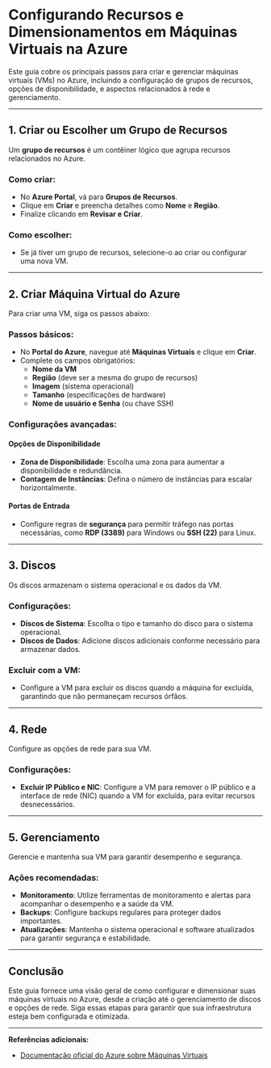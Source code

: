 # Configurando Recursos e Dimensionamentos em Máquinas Virtuais na Azure

Este guia cobre os principais passos para criar e gerenciar máquinas virtuais (VMs) no Azure, incluindo a configuração de grupos de recursos, opções de disponibilidade, e aspectos relacionados à rede e gerenciamento.

---

## 1. Criar ou Escolher um Grupo de Recursos

Um **grupo de recursos** é um contêiner lógico que agrupa recursos relacionados no Azure.

### Como criar:
- No **Azure Portal**, vá para **Grupos de Recursos**.
- Clique em **Criar** e preencha detalhes como **Nome** e **Região**.
- Finalize clicando em **Revisar e Criar**.

### Como escolher:
- Se já tiver um grupo de recursos, selecione-o ao criar ou configurar uma nova VM.

---

## 2. Criar Máquina Virtual do Azure

Para criar uma VM, siga os passos abaixo:

### Passos básicos:
- No **Portal do Azure**, navegue até **Máquinas Virtuais** e clique em **Criar**.
- Complete os campos obrigatórios:
  - **Nome da VM**
  - **Região** (deve ser a mesma do grupo de recursos)
  - **Imagem** (sistema operacional)
  - **Tamanho** (especificações de hardware)
  - **Nome de usuário e Senha** (ou chave SSH)

### Configurações avançadas:
#### Opções de Disponibilidade
- **Zona de Disponibilidade**: Escolha uma zona para aumentar a disponibilidade e redundância.
- **Contagem de Instâncias**: Defina o número de instâncias para escalar horizontalmente.

#### Portas de Entrada
- Configure regras de **segurança** para permitir tráfego nas portas necessárias, como **RDP (3389)** para Windows ou **SSH (22)** para Linux.

---

## 3. Discos

Os discos armazenam o sistema operacional e os dados da VM.

### Configurações:
- **Discos de Sistema**: Escolha o tipo e tamanho do disco para o sistema operacional.
- **Discos de Dados**: Adicione discos adicionais conforme necessário para armazenar dados.

### Excluir com a VM:
- Configure a VM para excluir os discos quando a máquina for excluída, garantindo que não permaneçam recursos órfãos.

---

## 4. Rede

Configure as opções de rede para sua VM.

### Configurações:
- **Excluir IP Público e NIC**: Configure a VM para remover o IP público e a interface de rede (NIC) quando a VM for excluída, para evitar recursos desnecessários.

---

## 5. Gerenciamento

Gerencie e mantenha sua VM para garantir desempenho e segurança.

### Ações recomendadas:
- **Monitoramento**: Utilize ferramentas de monitoramento e alertas para acompanhar o desempenho e a saúde da VM.
- **Backups**: Configure backups regulares para proteger dados importantes.
- **Atualizações**: Mantenha o sistema operacional e software atualizados para garantir segurança e estabilidade.

---

## Conclusão

Este guia fornece uma visão geral de como configurar e dimensionar suas máquinas virtuais no Azure, desde a criação até o gerenciamento de discos e opções de rede. Siga essas etapas para garantir que sua infraestrutura esteja bem configurada e otimizada.

---

**Referências adicionais:**
- [Documentação oficial do Azure sobre Máquinas Virtuais](https://learn.microsoft.com/pt-br/azure/virtual-machines/)
